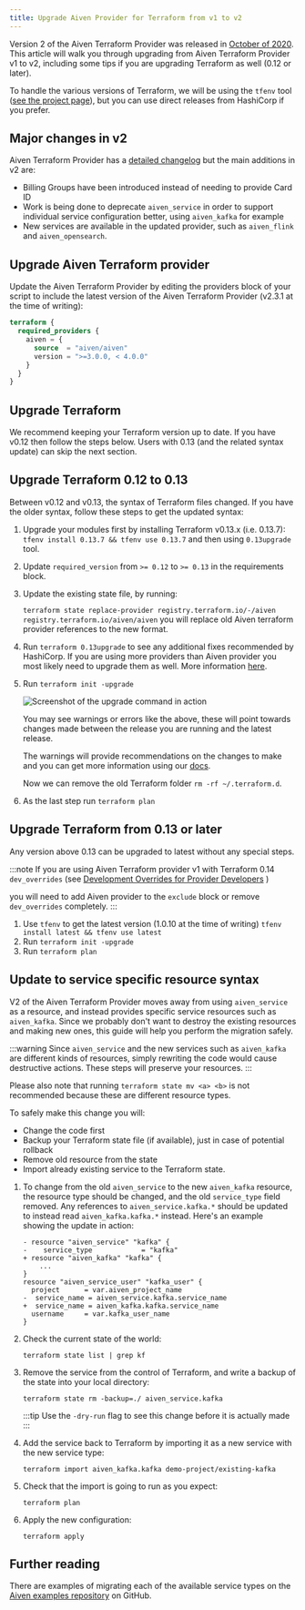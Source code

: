 ```yaml
---
title: Upgrade Aiven Provider for Terraform from v1 to v2
---
```


Version 2 of the Aiven Terraform Provider was released in [October of
2020](https://aiven.io/blog/aiven-terraform-provider-v2-release). This
article will walk you through upgrading from Aiven Terraform Provider v1
to v2, including some tips if you are upgrading Terraform as well (0.12
or later).

To handle the various versions of Terraform, we will be using the
`tfenv` tool ([see the project page](https://github.com/tfutils/tfenv)),
but you can use direct releases from HashiCorp if you prefer.

## Major changes in v2

Aiven Terraform Provider has a [detailed
changelog](https://github.com/aiven/terraform-provider-aiven/blob/master/CHANGELOG.md)
but the main additions in v2 are:

-   Billing Groups have been introduced instead of needing to provide
    Card ID
-   Work is being done to deprecate `aiven_service` in order to support
    individual service configuration better, using `aiven_kafka` for
    example
-   New services are available in the updated provider, such as
    `aiven_flink` and `aiven_opensearch`.

## Upgrade Aiven Terraform provider

Update the Aiven Terraform Provider by editing the providers block of
your script to include the latest version of the Aiven Terraform
Provider (v2.3.1 at the time of writing):

``` terraform
terraform {
  required_providers {
    aiven = {
      source  = "aiven/aiven"
      version = ">=3.0.0, < 4.0.0"
    }
  }
}
```

## Upgrade Terraform

We recommend keeping your Terraform version up to date. If you have
v0.12 then follow the steps below. Users with 0.13 (and the related
syntax update) can skip the next section.

## Upgrade Terraform 0.12 to 0.13

Between v0.12 and v0.13, the syntax of Terraform files changed. If you
have the older syntax, follow these steps to get the updated syntax:

1.  Upgrade your modules first by installing Terraform v0.13.x (i.e.
    0.13.7): `tfenv install 0.13.7 && tfenv use 0.13.7` and then using
    `0.13upgrade` tool.

2.  Update `required_version` from `>= 0.12` to `>= 0.13` in the
    requirements block.

3.  Update the existing state file, by running:

    `terraform state replace-provider registry.terraform.io/-/aiven registry.terraform.io/aiven/aiven`
    you will replace old Aiven terraform provider references to the new
    format.

4.  Run `terraform 0.13upgrade` to see any additional fixes recommended
    by HashiCorp. If you are using more providers than Aiven provider
    you most likely need to upgrade them as well. More information
    [here](https://www.terraform.io/upgrade-guides/0-13.html).

5.  Run `terraform init -upgrade`

    ![Screenshot of the upgrade command in action](/images/tools/terraform/terraform-upgrade.jpg)

    You may see warnings or errors like the above, these will point
    towards changes made between the release you are running and the
    latest release.

    The warnings will provide recommendations on the changes to make and
    you can get more information using our
    [docs](https://registry.terraform.io/providers/aiven/aiven/latest/docs).

    Now we can remove the old Terraform folder `rm -rf ~/.terraform.d`.

6.  As the last step run `terraform plan`

## Upgrade Terraform from 0.13 or later

Any version above 0.13 can be upgraded to latest without any special
steps.

:::note
If you are using Aiven Terraform provider v1 with Terraform 0.14
`dev_overrides` (see [Development Overrides for Provider
Developers](https://www.terraform.io/cli/config/config-file) )

you will need to add Aiven provider to the `exclude` block or remove
`dev_overrides` completely.
:::

1.  Use `tfenv` to get the latest version (1.0.10 at the time of
    writing) `tfenv install latest && tfenv use latest`
2.  Run `terraform init -upgrade`
3.  Run `terraform plan`

## Update to service specific resource syntax

V2 of the Aiven Terraform Provider moves away from using `aiven_service`
as a resource, and instead provides specific service resources such as
`aiven_kafka`. Since we probably don\'t want to destroy the existing
resources and making new ones, this guide will help you perform the
migration safely.

:::warning
Since `aiven_service` and the new services such as `aiven_kafka` are
different kinds of resources, simply rewriting the code would cause
destructive actions. These steps will preserve your resources.
:::

Please also note that running `terraform state mv <a> <b>` is not
recommended because these are different resource types.

To safely make this change you will:

-   Change the code first
-   Backup your Terraform state file (if available), just in case of
    potential rollback
-   Remove old resource from the state
-   Import already existing service to the Terraform state.

1.  To change from the old `aiven_service` to the new `aiven_kafka`
    resource, the resource type should be changed, and the old
    `service_type` field removed. Any references to
    `aiven_service.kafka.*` should be updated to instead read
    `aiven_kafka.kafka.*` instead. Here\'s an example showing the update
    in action:

    ``` 
    - resource "aiven_service" "kafka" {
    -    service_type            = "kafka"
    + resource "aiven_kafka" "kafka" {
        ...
    }
    resource "aiven_service_user" "kafka_user" {
      project      = var.aiven_project_name
    -  service_name = aiven_service.kafka.service_name
    +  service_name = aiven_kafka.kafka.service_name
      username     = var.kafka_user_name
    }
    ```

2.  Check the current state of the world:

    ``` 
    terraform state list | grep kf
    ```

3.  Remove the service from the control of Terraform, and write a backup
    of the state into your local directory:

    ``` 
    terraform state rm -backup=./ aiven_service.kafka
    ```

    :::tip
    Use the `-dry-run` flag to see this change before it is actually
    made
    :::

4.  Add the service back to Terraform by importing it as a new service
    with the new service type:

    ``` 
    terraform import aiven_kafka.kafka demo-project/existing-kafka
    ```

5.  Check that the import is going to run as you expect:

    ``` 
    terraform plan
    ```

6.  Apply the new configuration:

    ``` 
    terraform apply
    ```

## Further reading

There are examples of migrating each of the available service types on
the [Aiven examples
repository](https://github.com/aiven/aiven-examples/tree/master/terraform)
on GitHub.
